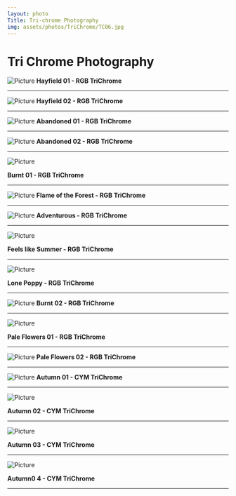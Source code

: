 ```yaml
---
layout: photo
Title: Tri-chrome Photography
img: assets/photos/TriChrome/TC06.jpg
---
```


# Tri Chrome Photography

![Picture](/assets/photos/TriChrome/TC01.jpg)
 **Hayfield 01 - RGB TriChrome**

---

![Picture](/assets/photos/TriChrome/TC02.jpg)
 **Hayfield 02 - RGB TriChrome**

---

![Picture](/assets/photos/TriChrome/TC03.jpg)
 **Abandoned 01 - RGB TriChrome**

---

![Picture](/assets/photos/TriChrome/TC05.jpg)
 **Abandoned 02 - RGB TriChrome**

---

![Picture](/assets/photos/TriChrome/TC04.jpg)

 **Burnt 01 - RGB TriChrome**

---

![Picture](/assets/photos/TriChrome/TC06.jpg)
 **Flame of the Forest - RGB TriChrome**

---

![Picture](/assets/photos/TriChrome/TC07.jpg)
 **Adventurous - RGB TriChrome**

---

![Picture](/assets/photos/TriChrome/TC08.jpg)

 **Feels like Summer - RGB TriChrome**

---

![Picture](/assets/photos/TriChrome/TC09.jpg)

 **Lone Poppy - RGB TriChrome**

---

![Picture](/assets/photos/TriChrome/TC10.jpg)
 **Burnt 02 - RGB TriChrome**

---

![Picture](/assets/photos/TriChrome/TC11.jpg)

 **Pale Flowers 01 - RGB TriChrome**

---

![Picture](/assets/photos/TriChrome/TC12.jpg)
 **Pale Flowers 02 - RGB TriChrome**

---

![Picture](/assets/photos/TriChrome/TC13.jpg)
 **Autumn 01 - CYM TriChrome**

---

![Picture](/assets/photos/TriChrome/TC14.jpg)

 **Autumn 02 - CYM TriChrome**

---

![Picture](/assets/photos/TriChrome/TC15.jpg)

 **Autumn 03 - CYM TriChrome**

---
![Picture](/assets/photos/TriChrome/TC16.jpg)

 **Autumn0 4 - CYM TriChrome**

---

